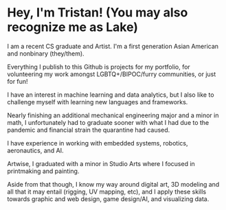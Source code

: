 <!--
**lastCoyotes/lastcoyotes** is a ✨ _special_ ✨ repository because its `README.md` (this file) appears on your GitHub profile.

Here are some ideas to get you started:

- 🔭 I’m currently working on ...
- 🌱 I’m currently learning ...
- 👯 I’m looking to collaborate on ...
- 🤔 I’m looking for help with ...
- 💬 Ask me about ...
- 📫 How to reach me: ...
- 😄 Pronouns: ...
- ⚡ Fun fact: ...
-->

# Hey, I'm Tristan! (You may also recognize me as Lake)

I am a recent CS graduate and Artist.
I'm a first generation Asian American and nonbinary (they/them). 

Everything I publish to this Github is projects for my portfolio,
for volunteering my work amongst LGBTQ+/BIPOC/furry communities, or just for fun!

I have an interest in machine learning and data analytics,
but I also like to challenge myself with learning new languages and frameworks.

Nearly finishing an additional mechanical engineering major and a minor in math,
I unfortunately had to graduate sooner with what I had due to the pandemic and financial strain the quarantine had caused.

I have experience in working with embedded systems, robotics, aeronautics, and AI.

Artwise, I graduated with a minor in Studio Arts where I focused in printmaking and painting.

Aside from that though, I know my way around digital art, 3D modeling and all that it may entail (rigging, UV mapping, etc),
and I apply these skills towards graphic and web design, game design/AI, and visualizing data. 
